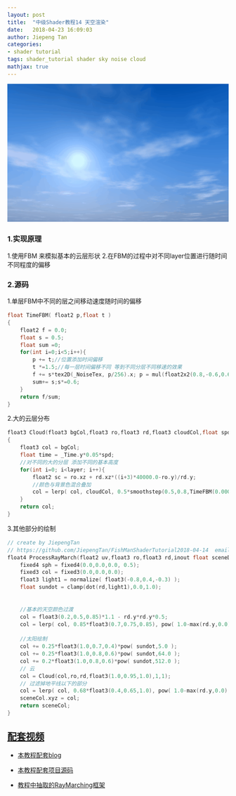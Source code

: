 ```yaml
---
layout: post
title:  "中级Shader教程14 天空渲染"
date:   2018-04-23 16:09:03
author: Jiepeng Tan
categories: 
- shader tutorial
tags: shader_tutorial shader sky noise cloud
mathjax: true
---
```

<p align="center"> <img src="https://github.com/JiepengTan/JiepengTan.github.io/blob/master/assets/img/blog/ShaderTutorial3D/Sky/head.gif?raw=true" width="512"/></p>


 



### 1.实现原理
1.使用FBM 来模拟基本的云层形状
2.在FBM的过程中对不同layer位置进行随时间不同程度的偏移


### 2.源码

1.单层FBM中不同的层之间移动速度随时间的偏移  
```c
float TimeFBM( float2 p,float t )
{
    float2 f = 0.0;
    float s = 0.5;
    float sum =0;
    for(int i=0;i<5;i++){
        p += t;//位置添加时间偏移
        t *=1.5;//每一层时间偏移不同 等到不同分层不同移速的效果
        f += s*tex2D(_NoiseTex, p/256).x; p = mul(float2x2(0.8,-0.6,0.6,0.8),p)*2.02;
        sum+= s;s*=0.6;
    }
    return f/sum;    
}
```

2.大的云层分布  

```c
float3 Cloud(float3 bgCol,float3 ro,float3 rd,float3 cloudCol,float spd, float layer)
{
    float3 col = bgCol;
    float time = _Time.y*0.05*spd;
    //对不同的大的分层 添加不同的基本高度
    for(int i=0; i<layer; i++){
        float2 sc = ro.xz + rd.xz*((i+3)*40000.0-ro.y)/rd.y;
        //颜色与背景色混合叠加
        col = lerp( col, cloudCol, 0.5*smoothstep(0.5,0.8,TimeFBM(0.00002*sc,time*(i+3))) );
    }
    return col;
}

```

3.其他部分的绘制  

```c
// create by JiepengTan 
// https://github.com/JiepengTan/FishManShaderTutorial2018-04-14  email: jiepengtan@gmail.com
float4 ProcessRayMarch(float2 uv,float3 ro,float3 rd,inout float sceneDep,float4 sceneCol)  {
    fixed4 sph = fixed4(0.0,0.0,0.0, 0.5);
    fixed3 col = fixed3(0.0,0.0,0.0);  
    float3 light1 = normalize( float3(-0.8,0.4,-0.3) );
    float sundot = clamp(dot(rd,light1),0.0,1.0);
   
    
    //基本的天空颜色过渡
    col = float3(0.2,0.5,0.85)*1.1 - rd.y*rd.y*0.5;
    col = lerp( col, 0.85*float3(0.7,0.75,0.85), pow( 1.0-max(rd.y,0.0), 4.0 ) );
    
    //太阳绘制 
    col += 0.25*float3(1.0,0.7,0.4)*pow( sundot,5.0 );
    col += 0.25*float3(1.0,0.8,0.6)*pow( sundot,64.0 );
    col += 0.2*float3(1.0,0.8,0.6)*pow( sundot,512.0 );
    // 云
    col = Cloud(col,ro,rd,float3(1.0,0.95,1.0),1,1);
    // 过滤掉地平线以下的部分
    col = lerp( col, 0.68*float3(0.4,0.65,1.0), pow( 1.0-max(rd.y,0.0), 16.0 ) );
    sceneCol.xyz = col;
    return sceneCol;
} 
```



## [**配套视频**][40]  
- [本教程配套blog ][1]
- [本教程配套项目源码 ][2]
- [教程中抽取的RayMarching框架][3]

  [1]: https://blog.csdn.net/tjw02241035621611/article/details/80038608
  [2]: https://github.com/JiepengTan/FishManShaderTutorial
  [40]:https://space.bilibili.com/308864667/channel/detail?cid=112754
  [3]: https://github.com/JiepengTan/Unity-Raymarching-Framework